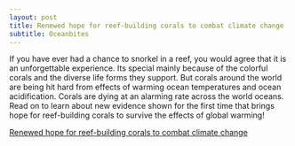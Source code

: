 ```yaml
---
layout: post
title: Renewed hope for reef-building corals to combat climate change
subtitle: Oceanbites
---
```


If you have ever had a chance to snorkel in a reef, you would agree that it is an unforgettable experience. Its special mainly because of the colorful corals and the diverse life forms they support. But corals around the world are being hit hard from effects of warming ocean temperatures and ocean acidification. Corals are dying at an alarming rate across the world oceans. Read on to learn about new evidence shown for the first time that brings hope for reef-building corals to survive the effects of global warming!


[Renewed hope for reef-building corals to combat climate change](https://oceanbites.org/renewed-hope-for-reef-building-corals-to-combat-climate-change)
